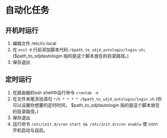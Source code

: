 # 自动化任务

## 开机时运行

1. 编辑文件 /etc/rc.local
2. 在 `exit 0` 行前添加脚本代码 `/$path_to_sdjd_autologin/login.sh;`
($path_to_sdjdautologin 指的是这个脚本放在的目录路径。)
3. 保存退出

## 定时运行

1. 在路由器的ssh shell中运行命令 `crontab -e`
2. 在文件末尾添加语句 `*/5 * * * * /$path_to_sdjd_autologin/login.sh` (你可以设置你想要的定时时间， $path_to_sdjdautologin 指的是这个脚本放在的目录路径。)
3. 保存退出
4. 运行命令 `/etc/init.d/cron start && /etc/init.d/cron enable` 使 corn 开机启动与自启。
